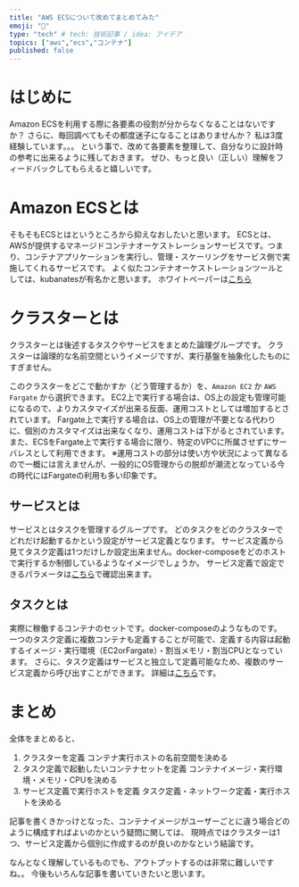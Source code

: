 ```yaml
---
title: "AWS ECSについて改めてまとめてみた"
emoji: "🌟"
type: "tech" # tech: 技術記事 / idea: アイデア
topics: ["aws","ecs","コンテナ"]
published: false
---
```


# はじめに

Amazon ECSを利用する際に各要素の役割が分からなくなることはないですか？
さらに、毎回調べてもその都度迷子になることはありませんか？
私は3度経験しています。。。
という事で、改めて各要素を整理して、自分なりに設計時の参考に出来るように残しておきます。
ぜひ、もっと良い（正しい）理解をフィードバックしてもらえると嬉しいです。


# Amazon ECSとは

そもそもECSとはというところから抑えなおしたいと思います。
ECSとは、AWSが提供するマネージドコンテナオーケストレーションサービスです。つまり、コンテナアプリケーションを実行し、管理・スケーリングをサービス側で実施してくれるサービスです。
よく似たコンテナオーケストレーションツールとしては、kubanatesが有名かと思います。
ホワイトペーパーは[こちら](https://docs.aws.amazon.com/ja_jp/AmazonECS/latest/developerguide/Welcome.html)


# クラスターとは

クラスターとは後述するタスクやサービスをまとめた論理グループです。
クラスターは論理的な名前空間というイメージですが、実行基盤を抽象化したものにすぎません。

このクラスターをどこで動かすか（どう管理するか）を、`Amazon EC2` か `AWS Fargate` から選択できます。
EC2上で実行する場合は、OS上の設定も管理可能になるので、よりカスタマイズが出来る反面、運用コストとしては増加するとされています。
Fargate上で実行する場合は、OS上の管理が不要となる代わりに、個別のカスタマイズは出来なくなり、運用コストは下がるとされています。
また、ECSをFargate上で実行する場合に限り、特定のVPCに所属させずにサーバレスとして利用できます。
※運用コストの部分は使い方や状況によって異なるので一概には言えませんが、一般的にOS管理からの脱却が潮流となっている今の時代にはFargateの利用も多い印象です。


## サービスとは

サービスとはタスクを管理するグループです。
どのタスクをどのクラスターでどれだけ起動するかという設定がサービス定義となります。
サービス定義から見てタスク定義は1つだけしか設定出来ません。docker-composeをどのホストで実行するか制御しているようなイメージでしょうか。
サービス定義で設定できるパラメータは[こちら](https://docs.aws.amazon.com/ja_jp/AmazonECS/latest/developerguide/service_definition_parameters.html)で確認出来ます。


## タスクとは

実際に稼働するコンテナのセットです。docker-composeのようなものです。
一つのタスク定義に複数コンテナも定義することが可能で、定義する内容は起動するイメージ・実行環境（EC2orFargate）・割当メモリ・割当CPUとなっています。
さらに、タスク定義はサービスと独立して定義可能なため、複数のサービス定義から呼び出すことができます。
詳細は[こちら](https://docs.aws.amazon.com/ja_jp/AmazonECS/latest/developerguide/task_definitions.html)です。


# まとめ

全体をまとめると、

1. クラスターを定義
  コンテナ実行ホストの名前空間を決める
2. タスク定義で起動したいコンテナセットを定義
  コンテナイメージ・実行環境・メモリ・CPUを決める
3. サービス定義で実行ホストを定義
  タスク定義・ネットワーク定義・実行ホストを決める


記事を書くきかっけとなった、コンテナイメージがユーザーごとに違う場合どのように構成すればよいのかという疑問に関しては、
現時点ではクラスターは1つ、サービス定義から個別に作成するのが良いのかなという結論です。

なんとなく理解しているものでも、アウトプットするのは非常に難しいですね。。
今後もいろんな記事を書いていきたいと思います。


